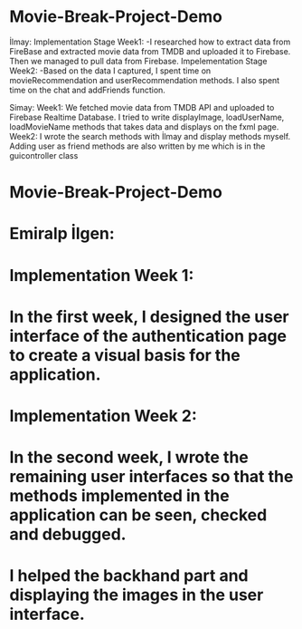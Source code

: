 # Movie-Break-Project-Demo
İlmay:
Implementation Stage Week1: 
-I researched how to extract data from FireBase and extracted movie data from TMDB and uploaded it to Firebase. Then we managed to pull data from Firebase.
Impelementation Stage Week2:
-Based on the data I captured, I spent time on movieRecommendation and userRecommendation methods. I also spent time on the chat and addFriends function.

Simay: 
Week1: We fetched movie data from TMDB API and uploaded to Firebase Realtime Database. I tried to write displayImage, loadUserName, loadMovieName methods that takes data and displays on the fxml page. 
Week2: I wrote the search methods with İlmay and display methods myself. Adding user as friend methods are also written by me which is in the guicontroller class
# Movie-Break-Project-Demo
# Emiralp İlgen:
# Implementation Week 1:
# In the first week, I designed the user interface of the authentication page to create a visual basis for the application.
# Implementation Week 2:
# In the second week, I wrote the remaining user interfaces so that the methods implemented in the application can be seen, checked and debugged. 
# I helped the backhand part and displaying the images in the user interface.
